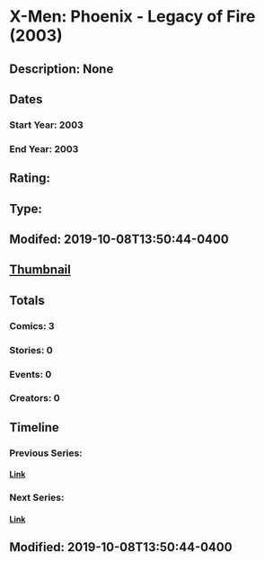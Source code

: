 # X-Men: Phoenix - Legacy of Fire (2003)
## Description: None
## Dates
### Start Year: 2003
### End Year: 2003
## Rating: 
## Type: 
## Modifed: 2019-10-08T13:50:44-0400
## [Thumbnail](http://i.annihil.us/u/prod/marvel/i/mg/9/c0/5d93662cdee16.jpg)
## Totals
### Comics: 3
### Stories: 0
### Events: 0
### Creators: 0
## Timeline
### Previous Series: 
#### [Link]()
### Next Series: 
#### [Link]()
## Modified: 2019-10-08T13:50:44-0400